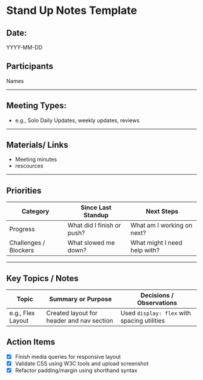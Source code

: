 # Stand Up Notes Template

## Date: 
YYYY-MM-DD

## Participants
Names

---


## Meeting Types:
- e.g., Solo Daily Updates, weekly updates, reviews
  
---

## Materials/ Links
- Meeting minutes
- rescources

---

## Priorities

| Category                  | Since Last Standup                           | Next Steps                                   |
|---------------------------|----------------------------------------------|----------------------------------------------|
| Progress               | What did I finish or push?                   | What am I working on next?                   |
| Challenges / Blockers | What slowed me down?                         | What might I need help with?                 |

---

##  Key Topics / Notes

| Topic            | Summary or Purpose                        | Decisions / Observations                      |
|------------------|--------------------------------------------|------------------------------------------------|
| e.g., Flex Layout | Created layout for header and nav section | Used `display: flex` with spacing utilities    |

## Action Items

- [X] Finish media queries for responsive layout
- [X] Validate CSS using W3C tools and upload screenshot
- [X] Refactor padding/margin using shorthand syntax